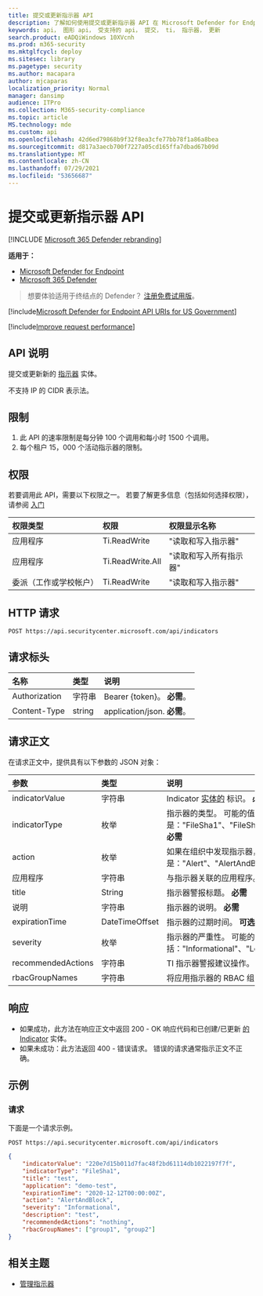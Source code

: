 ```yaml
---
title: 提交或更新指示器 API
description: 了解如何使用提交或更新指示器 API 在 Microsoft Defender for Endpoint 中提交或更新新的指示器实体。
keywords: api， 图形 api， 受支持的 api， 提交， ti， 指示器， 更新
search.product: eADQiWindows 10XVcnh
ms.prod: m365-security
ms.mktglfcycl: deploy
ms.sitesec: library
ms.pagetype: security
ms.author: macapara
author: mjcaparas
localization_priority: Normal
manager: dansimp
audience: ITPro
ms.collection: M365-security-compliance
ms.topic: article
MS.technology: mde
ms.custom: api
ms.openlocfilehash: 42d6ed79868b9f32f8ea3cfe77bb78f1a86a8bea
ms.sourcegitcommit: d817a3aecb700f7227a05cd165ffa7dbad67b09d
ms.translationtype: MT
ms.contentlocale: zh-CN
ms.lasthandoff: 07/29/2021
ms.locfileid: "53656687"
---
```

# <a name="submit-or-update-indicator-api"></a>提交或更新指示器 API

[!INCLUDE [Microsoft 365 Defender rebranding](../../includes/microsoft-defender.md)]

**适用于：**
- [Microsoft Defender for Endpoint](https://go.microsoft.com/fwlink/p/?linkid=2154037)
- [Microsoft 365 Defender](https://go.microsoft.com/fwlink/?linkid=2118804)

> 想要体验适用于终结点的 Defender？ [注册免费试用版](https://signup.microsoft.com/create-account/signup?products=7f379fee-c4f9-4278-b0a1-e4c8c2fcdf7e&ru=https://aka.ms/MDEp2OpenTrial?ocid=docs-wdatp-exposedapis-abovefoldlink)。


[!include[Microsoft Defender for Endpoint API URIs for US Government](../../includes/microsoft-defender-api-usgov.md)]

[!include[Improve request performance](../../includes/improve-request-performance.md)]

## <a name="api-description"></a>API 说明

提交或更新新的 [指示器](ti-indicator.md) 实体。

不支持 IP 的 CIDR 表示法。

## <a name="limitations"></a>限制

1. 此 API 的速率限制是每分钟 100 个调用和每小时 1500 个调用。
2. 每个租户 15，000 个活动指示器的限制。

## <a name="permissions"></a>权限

若要调用此 API，需要以下权限之一。 若要了解更多信息（包括如何选择权限），请参阅 [入门](apis-intro.md)

权限类型|权限|权限显示名称
:---|:---|:---
应用程序|Ti.ReadWrite|"读取和写入指示器"
应用程序|Ti.ReadWrite.All|"读取和写入所有指示器"
委派（工作或学校帐户）|Ti.ReadWrite|"读取和写入指示器"

## <a name="http-request"></a>HTTP 请求

```http
POST https://api.securitycenter.microsoft.com/api/indicators
```

## <a name="request-headers"></a>请求标头

名称|类型|说明
:---|:---|:---
Authorization|字符串|Bearer {token}。 **必需**。
Content-Type|string|application/json. **必需**。

## <a name="request-body"></a>请求正文

在请求正文中，提供具有以下参数的 JSON 对象：

参数|类型|说明
:---|:---|:---
indicatorValue|字符串|Indicator [实体的](ti-indicator.md) 标识。 **必需**
indicatorType|枚举|指示器的类型。 可能的值是："FileSha1"、"FileSha256"、"IpAddress"、"DomainName"和"Url"。 **必需**
action|枚举|如果在组织中发现指示器，将采取的操作。 可能的值是："Alert"、"AlertAndBlock"和"Allowed"。 **必需**
应用程序|字符串|与指示器关联的应用程序。 **可选**
title|String|指示器警报标题。 **必需**
说明|字符串|指示器的说明。 **必需**
expirationTime|DateTimeOffset|指示器的过期时间。 **可选**
severity|枚举|指示器的严重性。 可能的值包括："Informational"、"Low"、"Medium"和"High"。 **可选**
recommendedActions|字符串|TI 指示器警报建议操作。 **可选**
rbacGroupNames|字符串|将应用指示器的 RBAC 组名称的逗号分隔列表。 **可选**

## <a name="response"></a>响应

- 如果成功，此方法在响应正文中返回 200 - OK 响应代码和已创建/已更新 [的 Indicator](ti-indicator.md) 实体。
- 如果未成功：此方法返回 400 - 错误请求。 错误的请求通常指示正文不正确。

## <a name="example"></a>示例

### <a name="request"></a>请求

下面是一个请求示例。

```http
POST https://api.securitycenter.microsoft.com/api/indicators
```

```json
{
    "indicatorValue": "220e7d15b011d7fac48f2bd61114db1022197f7f",
    "indicatorType": "FileSha1",
    "title": "test",
    "application": "demo-test",
    "expirationTime": "2020-12-12T00:00:00Z",
    "action": "AlertAndBlock",
    "severity": "Informational",
    "description": "test",
    "recommendedActions": "nothing",
    "rbacGroupNames": ["group1", "group2"]
}
```

## <a name="related-topic"></a>相关主题

- [管理指示器](manage-indicators.md)

